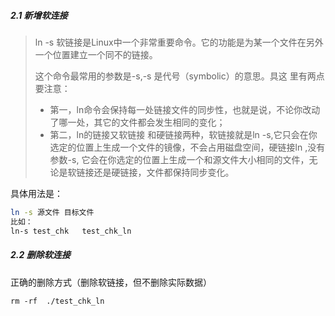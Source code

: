 ##### 2.1 新增软连接

>ln -s 软链接是Linux中一个非常重要命令。它的功能是为某一个文件在另外一个位置建立一个同不的链接。
>
>这个命令最常用的参数是-s,-s 是代号（symbolic）的意思。具这 里有两点要注意：
>
>- 第一，ln命令会保持每一处链接文件的同步性，也就是说，不论你改动了哪一处，其它的文件都会发生相同的变化；
>- 第二，ln的链接又软链接 和硬链接两种，软链接就是ln -s,它只会在你选定的位置上生成一个文件的镜像，不会占用磁盘空间，硬链接ln ,没有参数-s, 它会在你选定的位置上生成一个和源文件大小相同的文件，无论是软链接还是硬链接，文件都保持同步变化。

具体用法是：

```bash
ln -s 源文件 目标文件
比如：
ln-s test_chk   test_chk_ln
```

##### 2.2 删除软连接

正确的删除方式（删除软链接，但不删除实际数据）

```
rm -rf  ./test_chk_ln
```

